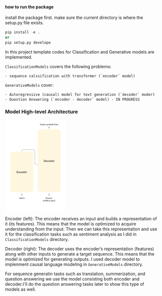 #### how to run the package

install the package first. make sure the current directory is where the setup.py file exists.

```python
pip install -e . 
or
pip setup.py develope
```

In this project template codes for Classification and Generative models are implemented. 

`ClassificationModels` covers the following problems:

    - sequence calssification with transformer (`encoder` model)

`GenerativeModels` cover:

    - Autoregressive (causal) model for text generation (`decoder` moder)
    - Question Answering (`encoder - decoder` model) - IN PROGRESS


### Model High-level Architecture
<img src="./assets/encoderdecoder.png"  width="200" height="300"> 

Encoder (left): The encoder receives an input and builds a representation of it (its features). This means that the model is optimized to acquire understanding from the input. Then we can take this representation and use it for the classification tasks such as sentiment analysis as I did in `ClassificationModels` directory. 

Decoder (right): The decoder uses the encoder’s representation (features) along with other inputs to generate a target sequence. This means that the model is optimized for generating outputs. I used decoder model to implenment causal language modeling in `GenerativeModels` directory. 

For sequence generatin tasks such as translation, summerization, and question answering we use the model consisting both encoder and decoder.I'll do the question answering tasks later to show this type of models as well.  



